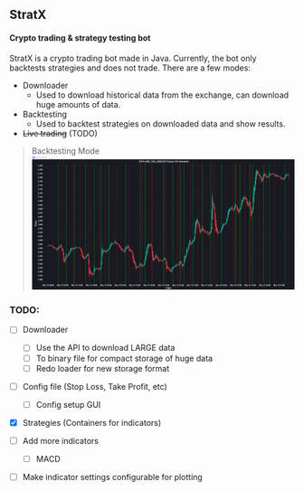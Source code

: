 ## StratX
#### Crypto trading & strategy testing bot
StratX is a crypto trading bot made in Java. Currently, the bot only backtests
strategies and does not trade. There are a few modes:
- Downloader
  - Used to download historical data from the exchange,
    can download huge amounts of data.
- Backtesting
  - Used to backtest strategies on downloaded data and show results.
- ~~Live trading~~ (TODO)
> Backtesting Mode
![Backtest GUI](gui.png "Backtest GUI")

### TODO:
- [ ] Downloader
  - [ ] Use the API to download LARGE data
  - [ ] To binary file for compact storage of huge data
  - [ ] Redo loader for new storage format
- [ ] Config file (Stop Loss, Take Profit, etc)
  - [ ] Config setup GUI
- [x] Strategies (Containers for indicators)
- [ ] Add more indicators
  - [ ] MACD
- [ ] Make indicator settings configurable for plotting

